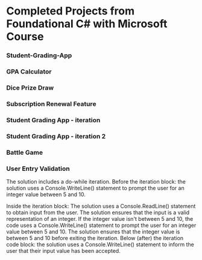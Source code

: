 # Completed Projects from Foundational C# with Microsoft Course

### Student-Grading-App
### GPA Calculator
### Dice Prize Draw
### Subscription Renewal Feature
### Student Grading App - iteration
### Student Grading App - iteration 2
### Battle Game
### User Entry Validation
The solution includes a do-while iteration.
Before the iteration block: the solution uses a Console.WriteLine() statement to prompt the user for an integer value between 5 and 10.

Inside the iteration block: The solution uses a Console.ReadLine() statement to obtain input from the user. The solution ensures that the input is a valid representation of an integer. If the integer value isn't between 5 and 10, the code uses a Console.WriteLine() statement to prompt the user for an integer value between 5 and 10. The solution ensures that the integer value is between 5 and 10 before exiting the iteration.
Below (after) the iteration code block: the solution uses a Console.WriteLine() statement to inform the user that their input value has been accepted.
